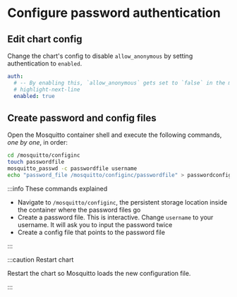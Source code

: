 # Configure password authentication

## Edit chart config

Change the chart's config to disable `allow_anonymous` by setting authentication to `enabled`.

```yaml title="values.yaml"
auth:
  # -- By enabling this, `allow_anonymous` gets set to `false` in the mosquitto config.
  # highlight-next-line
  enabled: true
```

## Create password and config files

Open the Mosquitto container shell and execute the following commands, _one by one_, in order:

```sh
cd /mosquitto/configinc
touch passwordfile
mosquitto_passwd -c passwordfile username
echo "password_file /mosquitto/configinc/passwordfile" > passwordconfig.conf
```

:::info These commands explained

- Navigate to `/mosquitto/configinc`, the persistent storage location inside the container where the password files go
- Create a password file. This is interactive. Change `username` to your username. It will ask you to input the password twice
- Create a config file that points to the password file

:::

:::caution Restart chart

Restart the chart so Mosquitto loads the new configuration file.

:::
